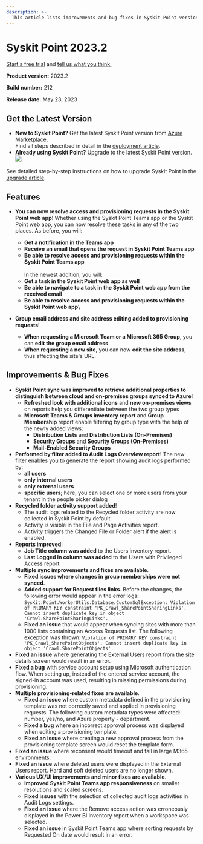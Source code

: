 ```yaml
---
description: >-
  This article lists improvements and bug fixes in Syskit Point version 2023.2
---
```


# Syskit Point 2023.2

[Start a free trial](https://www.syskit.com/products/point/free-trial/) and [tell us what you think.](https://www.syskit.com/company/contact-us/)

**Product version:** 2023.2

**Build number:** 212

**Release date:** May 23, 2023

## Get the Latest Version

* **New to Syskit Point?** Get the latest Syskit Point version from [Azure Marketplace](https://azuremarketplace.microsoft.com/en-us/marketplace/apps/syskitltd.syskit\_point).\
  Find all steps described in detail in the [deployment article](../../setup/set-up-point-data-center/deployment/deploy-syskit-point.md).
* **Already using Syskit Point?** Upgrade to the latest Syskit Point version.\
  [![](https://aka.ms/deploytoazurebutton)](https://portal.azure.com/#create/Microsoft.Template/uri/https%3A%2F%2Fsyskitassetsstorage.blob.core.windows.net%2Fpoint%2FARMTemplates%2FPointUpdateDeploy%2FPointUpdateTemplate.json)

See detailed step-by-step instructions on how to upgrade Syskit Point in the [upgrade article](../../setup/set-up-point-data-center/deployment/upgrade-syskit-point.md).

## Features

* **You can now resolve access and provisioning requests in the Syskit Point web app**! Whether using the Syskit Point Teams app or the Syskit Point web app, you can now resolve these tasks in any of the two places. As before, you will:
  * **Get a notification in the Teams app**
  * **Receive an email that opens the request in Syskit Point Teams app**
  * **Be able to resolve access and provisioning requests within the Syskit Point Teams app**\
    \
    In the newest addition, you will:&#x20;
  * **Get a task in the Syskit Point web app as well**
  * **Be able to navigate to a task in the Syskit Point web app from the received email**
  * **Be able to resolve access and provisioning requests within the Syskit Point web app**\

* **Group email address and site address editing added to provisioning requests**!
  * **When requesting a Microsoft Team or a Microsoft 365 Group**, you can **edit the group email address**.
  * **When requesting a new site**, you can now **edit the site address**, thus affecting the site's URL.

## Improvements & Bug Fixes

* **Syskit Point sync was improved to retrieve additional properties to distinguish between cloud and on-premises groups synced to Azure**!
  * **Refreshed look with additional icons** and **new on-premises views** on reports help you differentiate between the two group types
  * **Microsoft Teams & Groups inventory report** and **Group Membership** report enable filtering by group type with the help of the newly added views:
    * **Distribution Lists** and **Distribution Lists (On-Premises)**
    * **Security Groups** and **Security Groups (On-Premises)**
    * **Mail-Enabled Security Groups**
* **Performed by filter added to Audit Logs Overview report**! The new filter enables you to generate the report showing audit logs performed by:
  * **all users**
  * **only internal users**
  * **only external users**
  * **specific users**; here, you can select one or more users from your tenant in the people picker dialog
* **Recycled folder activity support added**!
  * The audit logs related to the Recycled folder activity are now collected in Syskit Point by default.
  * Activity is visible in the File and Page Activities report.
  * Activity triggers the Changed File or Folder alert if the alert is enabled.
* **Reports improved**!
  * **Job Title column was added** to the Users inventory report.
  * **Last Logged In column was added** to the Users with Privileged Access report.
* **Multiple sync improvements and fixes are available**.
  * **Fixed issues where changes in group memberships were not synced**.
  * **Added support for Request files links**. Before the changes, the following error would appear in the error logs: `SysKit.Point.WorkerUtils.Database.CustomSqlException: Violation of PRIMARY KEY constraint 'PK_Crawl_SharePointSharingLinks'. Cannot insert duplicate key in object 'Crawl.SharePointSharingLinks'.`
  * **Fixed an issue** that would appear when syncing sites with more than 1000 lists containing an Access Requests list. The following exception was thrown: `Violation of PRIMARY KEY constraint 'PK_Crawl_SharePointObjects'. Cannot insert duplicate key in object 'Crawl.SharePointObjects'.`
* **Fixed an issue** where generating the External Users report from the site details screen would result in an error.
* **Fixed a bug** with service account setup using Microsoft authentication flow. When setting up, instead of the entered service account, the signed-in account was used, resulting in missing permissions during provisioning.
* **Multiple provisioning-related fixes are available**.
  * **Fixed an issue** where custom metadata defined in the provisioning template was not correctly saved and applied in provisioning requests. The following custom metadata types were affected: number, yes/no, and Azure property - department.
  * **Fixed a bug** where an incorrect approval process was displayed when editing a provisioning template.
  * **Fixed an issue** where creating a new approval process from the provisioning template screen would reset the template form.
* **Fixed an issue** where reconsent would timeout and fail in large M365 environments.
* **Fixed an issue** where deleted users were displayed in the External Users report. Hard and soft deleted users are no longer shown.
* **Various UX/UI improvements and minor fixes are available**.
  * **Improved Syskit Point Teams app responsiveness** on smaller resolutions and scaled screens.
  * **Fixed issues** with the selection of collected audit logs activities in Audit Logs settings.
  * **Fixed an issue** where the Remove access action was erroneously displayed in the Power BI Inventory report when a workspace was selected.
  * **Fixed an issue** in Syskit Point Teams app where sorting requests by Requested On date would result in an error.
